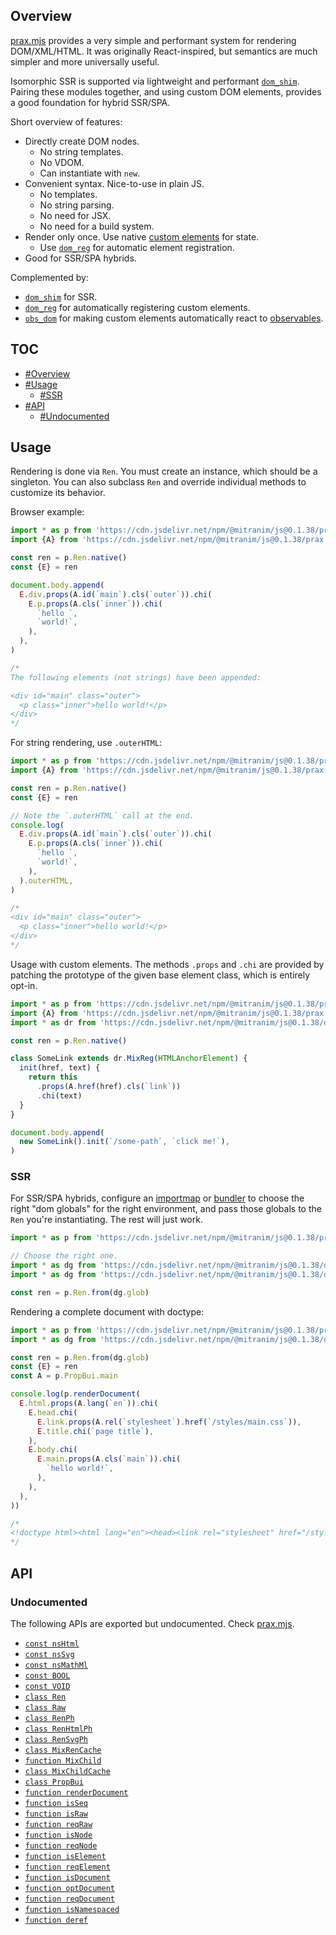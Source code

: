 ## Overview

[prax.mjs](../prax.mjs) provides a very simple and performant system for rendering DOM/XML/HTML. It was originally React-inspired, but semantics are much simpler and more universally useful.

Isomorphic SSR is supported via lightweight and performant [`dom_shim`](dom_shim_readme.md). Pairing these modules together, and using custom DOM elements, provides a good foundation for hybrid SSR/SPA.

Short overview of features:

  * Directly create DOM nodes.
    * No string templates.
    * No VDOM.
    * Can instantiate with `new`.
  * Convenient syntax. Nice-to-use in plain JS.
    * No templates.
    * No string parsing.
    * No need for JSX.
    * No need for a build system.
  * Render only once. Use native [custom elements](https://developer.mozilla.org/en-US/docs/Web/Web_Components/Using_custom_elements) for state.
    * Use [`dom_reg`](dom_reg_readme.md) for automatic element registration.
  * Good for SSR/SPA hybrids.

Complemented by:

  * [`dom_shim`](dom_shim_readme.md) for SSR.
  * [`dom_reg`](dom_reg_readme.md) for automatically registering custom elements.
  * [`obs_dom`](obs_dom_readme.md) for making custom elements automatically react to [observables](obs_readme.md).

## TOC

* [#Overview](#overview)
* [#Usage](#usage)
  * [#SSR](#ssr)
* [#API](#api)
  * [#Undocumented](#undocumented)

## Usage

Rendering is done via `Ren`. You must create an instance, which should be a singleton. You can also subclass `Ren` and override individual methods to customize its behavior.

Browser example:

```js
import * as p from 'https://cdn.jsdelivr.net/npm/@mitranim/js@0.1.38/prax.mjs'
import {A} from 'https://cdn.jsdelivr.net/npm/@mitranim/js@0.1.38/prax.mjs'

const ren = p.Ren.native()
const {E} = ren

document.body.append(
  E.div.props(A.id(`main`).cls(`outer`)).chi(
    E.p.props(A.cls(`inner`)).chi(
      `hello `,
      `world!`,
    ),
  ),
)

/*
The following elements (not strings) have been appended:

<div id="main" class="outer">
  <p class="inner">hello world!</p>
</div>
*/
```

For string rendering, use `.outerHTML`:

```js
import * as p from 'https://cdn.jsdelivr.net/npm/@mitranim/js@0.1.38/prax.mjs'
import {A} from 'https://cdn.jsdelivr.net/npm/@mitranim/js@0.1.38/prax.mjs'

const ren = p.Ren.native()
const {E} = ren

// Note the `.outerHTML` call at the end.
console.log(
  E.div.props(A.id(`main`).cls(`outer`)).chi(
    E.p.props(A.cls(`inner`)).chi(
      `hello `,
      `world!`,
    ),
  ).outerHTML,
)

/*
<div id="main" class="outer">
  <p class="inner">hello world!</p>
</div>
*/
```

Usage with custom elements. The methods `.props` and `.chi` are provided by patching the prototype of the given base element class, which is entirely opt-in.

```js
import * as p from 'https://cdn.jsdelivr.net/npm/@mitranim/js@0.1.38/prax.mjs'
import {A} from 'https://cdn.jsdelivr.net/npm/@mitranim/js@0.1.38/prax.mjs'
import * as dr from 'https://cdn.jsdelivr.net/npm/@mitranim/js@0.1.38/dom_reg.mjs'

const ren = p.Ren.native()

class SomeLink extends dr.MixReg(HTMLAnchorElement) {
  init(href, text) {
    return this
      .props(A.href(href).cls(`link`))
      .chi(text)
  }
}

document.body.append(
  new SomeLink().init(`/some-path`, `click me!`),
)
```

### SSR

For SSR/SPA hybrids, configure an [importmap](https://wicg.github.io/import-maps/) or [bundler](https://esbuild.github.io) to choose the right "dom globals" for the right environment, and pass those globals to the `Ren` you're instantiating. The rest will just work.

```js
import * as p from 'https://cdn.jsdelivr.net/npm/@mitranim/js@0.1.38/prax.mjs'

// Choose the right one.
import * as dg from 'https://cdn.jsdelivr.net/npm/@mitranim/js@0.1.38/dom_glob_shim.mjs'
import * as dg from 'https://cdn.jsdelivr.net/npm/@mitranim/js@0.1.38/dom_glob_native.mjs'

const ren = p.Ren.from(dg.glob)
```

Rendering a complete document with doctype:

```js
import * as p from 'https://cdn.jsdelivr.net/npm/@mitranim/js@0.1.38/prax.mjs'
import * as dg from 'https://cdn.jsdelivr.net/npm/@mitranim/js@0.1.38/dom_glob_shim.mjs'

const ren = p.Ren.from(dg.glob)
const {E} = ren
const A = p.PropBui.main

console.log(p.renderDocument(
  E.html.props(A.lang(`en`)).chi(
    E.head.chi(
      E.link.props(A.rel(`stylesheet`).href(`/styles/main.css`)),
      E.title.chi(`page title`),
    ),
    E.body.chi(
      E.main.props(A.cls(`main`)).chi(
        `hello world!`,
      ),
    ),
  ),
))

/*
<!doctype html><html lang="en"><head><link rel="stylesheet" href="/styles/main.css" /><title>page title</title></head><body><main class="main">hello world!</main></body></html>
*/
```

## API

### Undocumented

The following APIs are exported but undocumented. Check [prax.mjs](../prax.mjs).

  * [`const nsHtml`](../prax.mjs#L4)
  * [`const nsSvg`](../prax.mjs#L5)
  * [`const nsMathMl`](../prax.mjs#L6)
  * [`const BOOL`](../prax.mjs#L14)
  * [`const VOID`](../prax.mjs#L22)
  * [`class Ren`](../prax.mjs#L28)
  * [`class Raw`](../prax.mjs#L356)
  * [`class RenPh`](../prax.mjs#L360)
  * [`class RenHtmlPh`](../prax.mjs#L364)
  * [`class RenSvgPh`](../prax.mjs#L368)
  * [`class MixRenCache`](../prax.mjs#L372)
  * [`function MixChild`](../prax.mjs#L395)
  * [`class MixChildCache`](../prax.mjs#L397)
  * [`class PropBui`](../prax.mjs#L451)
  * [`function renderDocument`](../prax.mjs#L556)
  * [`function isSeq`](../prax.mjs#L565)
  * [`function isRaw`](../prax.mjs#L569)
  * [`function reqRaw`](../prax.mjs#L570)
  * [`function isNode`](../prax.mjs#L573)
  * [`function reqNode`](../prax.mjs#L574)
  * [`function isElement`](../prax.mjs#L577)
  * [`function reqElement`](../prax.mjs#L578)
  * [`function isDocument`](../prax.mjs#L580)
  * [`function optDocument`](../prax.mjs#L588)
  * [`function reqDocument`](../prax.mjs#L589)
  * [`function isNamespaced`](../prax.mjs#L591)
  * [`function deref`](../prax.mjs#L594)
